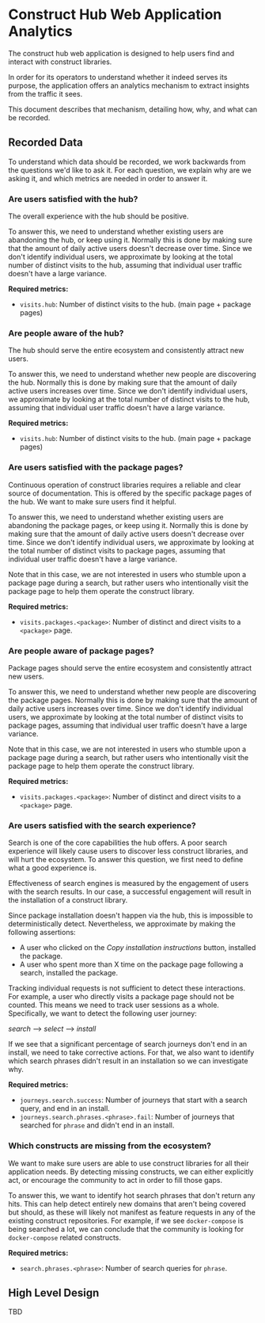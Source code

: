# Construct Hub Web Application Analytics

The construct hub web application is designed to help users find and interact with construct libraries.

In order for its operators to understand whether it indeed serves its purpose, the application offers an analytics
mechanism to extract insights from the traffic it sees.

This document describes that mechanism, detailing how, why, and what can be recorded.

## Recorded Data

To understand which data should be recorded, we work backwards from the questions we'd like to ask it.
For each question, we explain why are we asking it, and which metrics are needed in order to answer it.

### Are users satisfied with the hub?

The overall experience with the hub should be positive.

To answer this, we need to understand whether existing users are abandoning the hub, or keep using it.
Normally this is done by making sure that the amount of daily active users doesn't decrease over time.
Since we don't identify individual users, we approximate by looking at the total number of distinct visits to the hub, assuming
that individual user traffic doesn't have a large variance.

**Required metrics:**

- `visits.hub`: Number of distinct visits to the hub. (main page + package pages)

### Are people aware of the hub?

The hub should serve the entire ecosystem and consistently attract new users.

To answer this, we need to understand whether new people are discovering the hub.
Normally this is done by making sure that the amount of daily active users increases over time.
Since we don't identify individual users, we approximate by looking at the total number of distinct visits to the hub, assuming
that individual user traffic doesn't have a large variance.

**Required metrics:**

- `visits.hub`: Number of distinct visits to the hub. (main page + package pages)

### Are users satisfied with the package pages?

Continuous operation of construct libraries requires a reliable and clear source of documentation. This is offered by the specific package pages of the hub.
We want to make sure users find it helpful.

To answer this, we need to understand whether existing users are abandoning the package pages, or keep using it.
Normally this is done by making sure that the amount of daily active users doesn't decrease over time.
Since we don't identify individual users, we approximate by looking at the total number of distinct visits to package pages, assuming
that individual user traffic doesn't have a large variance.

Note that in this case, we are not interested in users who stumble upon a package page during a search, but rather users who intentionally visit the package
page to help them operate the construct library.

**Required metrics:**

- `visits.packages.<package>`: Number of distinct and direct visits to a `<package>` page.

### Are people aware of package pages?

Package pages should serve the entire ecosystem and consistently attract new users.

To answer this, we need to understand whether new people are discovering the package pages.
Normally this is done by making sure that the amount of daily active users increases over time.
Since we don't identify individual users, we approximate by looking at the total number of distinct visits to package pages, assuming
that individual user traffic doesn't have a large variance.

Note that in this case, we are not interested in users who stumble upon a package page during a search, but rather users who intentionally visit the package
page to help them operate the construct library.

**Required metrics:**

- `visits.packages.<package>`: Number of distinct and direct visits to a `<package>` page.

### Are users satisfied with the search experience?

Search is one of the core capabilities the hub offers. A poor search experience will likely cause users to discover less construct libraries,
and will hurt the ecosystem. To answer this question, we first need to define what a good experience is.

Effectiveness of search engines is measured by the engagement of users with the search results.
In our case, a successful engagement will result in the installation of a construct library.

Since package installation doesn't happen via the hub, this is impossible to deterministically detect.
Nevertheless, we approximate by making the following assertions:

- A user who clicked on the *Copy installation instructions* button, installed the package.
- A user who spent more than X time on the package page following a search, installed the package.

Tracking individual requests is not sufficient to detect these interactions. For example, a user who directly visits a package page should not be counted.
This means we need to track user sessions as a whole. Specifically, we want to detect the following user journey:

*search* --> *select* --> *install*

If we see that a significant percentage of search journeys don't end in an install, we need to take corrective actions.
For that, we also want to identify which search phrases didn't result in an installation so we can investigate why.

**Required metrics:**

- `journeys.search.success`: Number of journeys that start with a search query, and end in an install.
- `journeys.search.phrases.<phrase>.fail`: Number of journeys that searched for `phrase` and didn't end in an install.

### Which constructs are missing from the ecosystem?

We want to make sure users are able to use construct libraries for all their application needs.
By detecting missing constructs, we can either explicitly act, or encourage the community to act in order to fill those gaps.

To answer this, we want to identify hot search phrases that don't return any hits. This can help detect entirely new domains that aren't being covered but should,
as these will likely not manifest as feature requests in any of the existing construct repositories. For example, if we see `docker-compose` is being searched a lot,
we can conclude that the community is looking for `docker-compose` related constructs.

**Required metrics:**

- `search.phrases.<phrase>`: Number of search queries for `phrase`.

## High Level Design

TBD